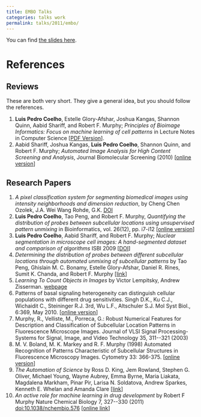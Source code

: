```yaml
---
title: EMBO Talks
categories: talks work
permalink: talks/2011/embo/
---
```


You can find [the slides
here](/files/talks/2011/lpc-embo-presentation.pdf).

# References

## Reviews

These are both very short. They give a general idea, but you should
follow the references.

1.  **Luis Pedro Coelho**, Estelle Glory-Afshar, Joshua Kangas, Shannon
    Quinn, Aabid Shariff, and Robert F. Murphy; *Principles of Bioimage
    Informatics: Focus on machine learning of cell patterns* in Lecture
    Notes in Computer Science \[[PDF
    Version](/files/papers/2010/lpc-principles-2010.pdf)\].
2.  Aabid Shariff, Joshua Kangas, **Luis Pedro Coelho**, Shannon Quinn,
    and Robert F. Murphy; *Automated Image Analysis for High Content
    Screening and Analysis*, Journal Biomolecular Screening (2010)
    \[[online version](http://dx.doi.org/10.1177/1087057110370894)\]

## Research Papers

1.  *A pixel classification system for segmenting biomedical images
    using intensity neighborhoods and dimension reduction*, by Cheng
    Chen Ozolek, J.A. Wei Wang Rohde, G.K.
    [DOI](http://dx.doi.org/10.1109/ISBI.2011.5872720)
2.  **Luis Pedro Coelho**, Tao Peng, and Robert F. Murphy, *Quantifying
    the distribution of probes between subcellular locations using
    unsupervised pattern unmixing* in Bioinformatics, vol. 26(12), pp.
    i7-i12 \[[online
    version](http://bioinformatics.oxfordjournals.org/cgi/content/abstract/26/12/i7)\]
3.  **Luis Pedro Coelho**, Aabid Shariff, and Robert F. Murphy; *Nuclear
    segmentation in microscope cell images: A hand-segmented dataset and
    comparison of algorithms* ISBI 2009
    \[[DOI](http://dx.doi.org/10.1109/ISBI.2009.5193098/)\]
4.  *Determining the distribution of probes between different
    subcellular locations through automated unmixing of subcellular
    patterns* by Tao Peng, Ghislain M. C. Bonamy, Estelle Glory-Afshar,
    Daniel R. Rines, Sumit K. Chanda, and Robert F. Murphy
    \[[link](http://www.pnas.org/content/early/2010/01/21/0912090107)\]
5.  *Learning To Count Objects in Images* by Victor Lempitsky, Andrew
    Zisserman.
    [webpage](http://www.robots.ox.ac.uk/~vgg/research/counting/)
6.  Patterns of basal signaling heterogeneity can distinguish cellular
    populations with different drug sensitivities. Singh D.K., Ku C.J.,
    Wichaidit C., Steininger R.J. 3rd, Wu L.F., Altschuler S.J. Mol Syst
    Biol., 6:369, May 2010. \[[online
    version](http://www.ncbi.nlm.nih.gov/pubmed/20461076)\]
7.  Murphy, R., Velliste, M., Porreca, G.: Robust Numerical Features for
    Description and Classification of Subcellular Location Patterns in
    Fluorescence Microscope Images. Journal of VLSI Signal
    Processing-Systems for Signal, Image, and Video Technology 35,
    311--321 (2003)
8.  M. V. Boland, M. K. Markey and R. F. Murphy (1998) Automated
    Recognition of Patterns Characteristic of Subcellular Structures in
    Fluorescence Microscopy Images. Cytometry 33: 366-375. \[[online
    version](http://murphylab.web.cmu.edu/publications/69-boland1998.pdf)\]
9.  *The Automation of Science* by Ross D. King, Jem Rowland, Stephen G.
    Oliver, Michael Young, Wayne Aubrey, Emma Byrne, Maria Liakata,
    Magdalena Markham, Pinar Pir, Larisa N. Soldatova, Andrew Sparkes,
    Kenneth E. Whelan and Amanda Clare
    \[[link](http://www.sciencemag.org/content/324/5923/85.short)\]
10. *An active role for machine learning in drug development* by Robert
    F Murphy Nature Chemical Biology 7, 327--330 (2011)
    <doi:10.1038/nchembio.576> \[[online
    link](http://www.nature.com/nchembio/journal/v7/n6/full/nchembio.576.html)\]
